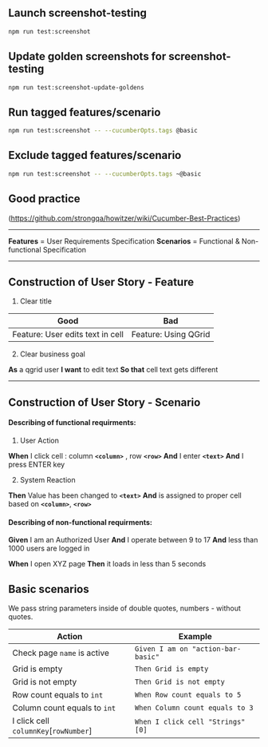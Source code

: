 ## Launch screenshot-testing

```bash
npm run test:screenshot
```

## Update golden screenshots for screenshot-testing

```bash
npm run test:screenshot-update-goldens
```

## Run tagged features/scenario

```bash
npm run test:screenshot -- --cucumberOpts.tags @basic
```
## Exclude tagged features/scenario

```bash
npm run test:screenshot -- --cucumberOpts.tags ~@basic
```

## Good practice

(https://github.com/strongqa/howitzer/wiki/Cucumber-Best-Practices)


***

**Features** = User Requirements Specification
**Scenarios** = Functional & Non-functional Specification

***

## Construction of User Story - Feature

1. Clear title

Good                                                |Bad                          |
----------------------------------------------------|-----------------------------|
Feature: User edits text in cell                    |Feature: Using QGrid         |

2. Clear business goal

**As** a qgrid user
**I want** to edit text
**So that** cell text gets different

***

## Construction of User Story - Scenario

#### Describing of functional requirments: 

1. User Action

**When** I click cell : column **`<column>`** , row **`<row>`**
**And** I enter **`<text>`**
**And** I press ENTER key

2. System Reaction

**Then** Value has been changed to **`<text>`**
**And** is assigned to proper cell based on **`<column>`**, **`<row>`**

#### Describing of non-functional requirments: 

**Given** I am an Authorized User
**And** I operate between 9 to 17
**And** less than 1000 users are logged in

**When** I open XYZ page
**Then** it loads in less than 5 seconds

## Basic scenarios

We pass string parameters inside of double quotes, numbers - without quotes.

|Action |Example|
|-------|---|
|Check page `name` is active  |`Given I am on "action-bar-basic"`|
|Grid is empty  |`Then Grid is empty`|
|Grid is not empty  |`Then Grid is not empty`|
|Row count equals to `int`  |`When Row count equals to 5`|
|Column count equals to `int` |`When Column count equals to 3`|
|I click cell `columnKey`[`rowNumber`]  |`When I click cell "Strings"[0]`|